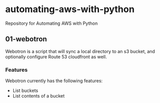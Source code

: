 # automating-aws-with-python

Repository for Automating AWS with Python

## 01-webotron

Webotron is a script that will sync a local directory to an s3 bucket, and optionally configure Route 53 cloudfront as well.

### Features

Webotron currently has the following features:

- List buckets
- List contents of a bucket
